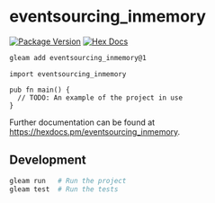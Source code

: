 # eventsourcing_inmemory

[![Package Version](https://img.shields.io/hexpm/v/eventsourcing_inmemory)](https://hex.pm/packages/eventsourcing_inmemory)
[![Hex Docs](https://img.shields.io/badge/hex-docs-ffaff3)](https://hexdocs.pm/eventsourcing_inmemory/)

```sh
gleam add eventsourcing_inmemory@1
```
```gleam
import eventsourcing_inmemory

pub fn main() {
  // TODO: An example of the project in use
}
```

Further documentation can be found at <https://hexdocs.pm/eventsourcing_inmemory>.

## Development

```sh
gleam run   # Run the project
gleam test  # Run the tests
```
